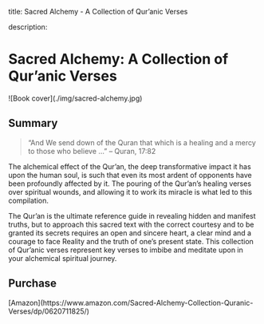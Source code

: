 title: Sacred Alchemy - A Collection of Qur’anic Verses

description:

# Sacred Alchemy: A Collection of Qur’anic Verses

<div markdown="1" class="cover-image">
![Book cover](./img/sacred-alchemy.jpg)
</div>

## Summary

> “And We send down of the Quran that which is a healing and a mercy to those who believe …” – Quran, 17:82

The alchemical effect of the Qur’an, the deep transformative impact it has upon the human soul, is such that even its most ardent of opponents have been profoundly affected by it. The pouring of the Qur’an’s healing verses over spiritual wounds, and allowing it to work its miracle is what led to this compilation.

The Qur’an is the ultimate reference guide in revealing hidden and manifest truths, but to approach this sacred text with the correct courtesy and to be granted its secrets requires an open and sincere heart, a clear mind and a courage to face Reality and the truth of one’s present state. This collection of Qur’anic verses represent key verses to imbibe and meditate upon in your alchemical spiritual journey.

## Purchase

<div markdown="3" class="purchase-link">
[Amazon](https://www.amazon.com/Sacred-Alchemy-Collection-Quranic-Verses/dp/0620711825/)
</div>
